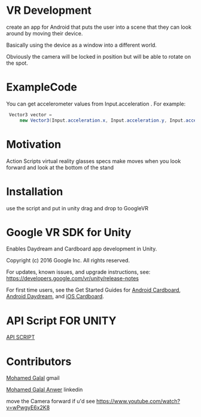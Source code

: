# VR Development
 create an app for Android that puts the user into a scene that they can look around by moving their device.
 
 Basically using the device as a window into a different world.
 
 Obviously the camera will be locked in position but will be able to rotate on the spot.

# ExampleCode

You can get accelerometer values from  Input.acceleration . For example:
```c#
 Vector3 vector =
     new Vector3(Input.acceleration.x, Input.acceleration.y, Input.acceleration.z);
```
# Motivation

Action Scripts virtual reality glasses specs make moves when you look forward and look at the bottom of the stand
     
     
# Installation
use the script and put in unity drag and drop to GoogleVR

Google VR SDK for Unity
===========================================================
Enables Daydream and Cardboard app development in Unity.

Copyright (c) 2016 Google Inc. All rights reserved.

For updates, known issues, and upgrade instructions, see: https://developers.google.com/vr/unity/release-notes

For first time users, see the Get Started Guides for [ Android Cardboard](https://developers.google.com/vr/unity/get-started),  [  Android Daydream](https://developers.google.com/vr/unity/get-started), and  [ iOS Cardboard](https://developers.google.com/vr/unity/get-started-ios).

# API Script FOR UNITY

[ API SCRIPT](https://docs.unity3d.com/ScriptReference/index.html)

# Contributors
[Mohamed Galal](abogalalmedo@gmail.com) gmail

[Mohamed Galal Anwer](https://www.linkedin.com/in/mohamedgalalanwer/) linkedin






   move the Camera forward
   if u'd see 
   https://www.youtube.com/watch?v=wPwgyE6x2K8
